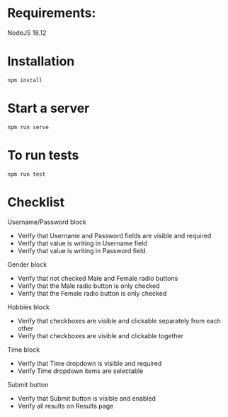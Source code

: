 # Requirements:
NodeJS 18.12  

# Installation  
`npm install`

# Start a server  
`npm run serve`

# To run tests  
`npm run test`

# Checklist 
Username/Password block
- Verify that Username and Password fields are visible and required
- Verify that value is writing in Username field
- Verify that value is writing in Password field

Gender block
- Verify that not checked Male and Female radio buttons
- Verify that the Male radio button is only checked
- Verify that the Female radio button is only checked

Hobbies block
- Verify that checkboxes are visible and clickable separately from each other
- Verify that checkboxes are visible and clickable together

Time block
- Verify that Time dropdown is visible and required
- Verify Time dropdown items are selectable

Submit button
- Verify that Submit button is visible and enabled
- Verify all results on Results page